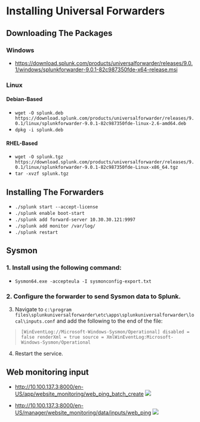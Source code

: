 # Installing Universal Forwarders
## Downloading The Packages
 ### Windows
 - https://download.splunk.com/products/universalforwarder/releases/9.0.1/windows/splunkforwarder-9.0.1-82c987350fde-x64-release.msi

 ### Linux
  #### Debian-Based
- 	`wget -O splunk.deb https://download.splunk.com/products/universalforwarder/releases/9.0.1/linux/splunkforwarder-9.0.1-82c987350fde-linux-2.6-amd64.deb` 
-	`dpkg -i splunk.deb`
  #### RHEL-Based

 - `wget -O splunk.tgz https://download.splunk.com/products/universalforwarder/releases/9.0.1/linux/splunkforwarder-9.0.1-82c987350fde-Linux-x86_64.tgz` 
-	`tar -xvzf splunk.tgz`

## Installing The Forwarders
- `./splunk start --accept-license`
- `./splunk enable boot-start`
- `./splunk add forward-server 10.30.30.121:9997`
- `./splunk add monitor /var/log/`
- `./splunk restart`

##  Sysmon
### 1. Install using the following command:
- `Sysmon64.exe -accepteula -I sysmonconfig-export.txt`

### 2. Configure the forwarder to send Sysmon data to Splunk.  
3. Navigate to `c:\program files\splunkuniversalforwarder\etc\apps\splunkuniversalforwarder\local\inputs.conf` and add the following to the end of the file:
> `[WinEventLog://Microsoft-Windows-Sysmon/Operational]
 disabled = false
 renderXml = true
 source = XmlWinEventLog:Microsoft-Windows-Sysmon/Operational`

4. Restart the service.

## Web monitoring input
- http://10.100.137.3:8000/en-US/app/website_monitoring/web_ping_batch_create
 ![](images/21.png)

- http://10.100.137.3:8000/en-US/manager/website_monitoring/data/inputs/web_ping
  ![](images/21.png)


